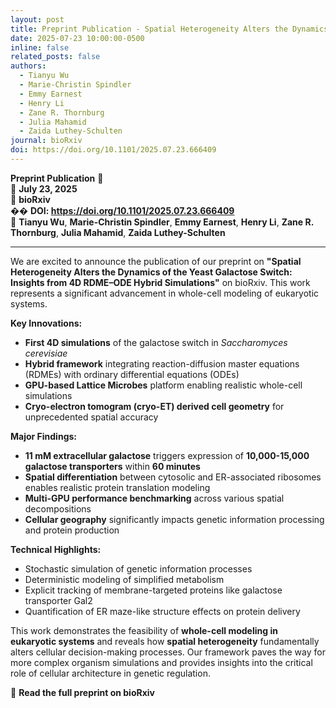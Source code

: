 ```yaml
---
layout: post
title: Preprint Publication - Spatial Heterogeneity Alters the Dynamics of the Yeast Galactose Switch: Insights from 4D RDME–ODE Hybrid Simulations
date: 2025-07-23 10:00:00-0500
inline: false
related_posts: false
authors:
  - Tianyu Wu
  - Marie-Christin Spindler
  - Emmy Earnest
  - Henry Li
  - Zane R. Thornburg
  - Julia Mahamid
  - Zaida Luthey-Schulten
journal: bioRxiv
doi: https://doi.org/10.1101/2025.07.23.666409
---
```


**Preprint Publication** 🔬  
📅 **July 23, 2025**  
📄 **bioRxiv**  
�� **DOI: https://doi.org/10.1101/2025.07.23.666409**  
👥 **Tianyu Wu**, **Marie-Christin Spindler**, **Emmy Earnest**, **Henry Li**, **Zane R. Thornburg**, **Julia Mahamid**, **Zaida Luthey-Schulten**

---

We are excited to announce the publication of our preprint on **"Spatial Heterogeneity Alters the Dynamics of the Yeast Galactose Switch: Insights from 4D RDME–ODE Hybrid Simulations"** on bioRxiv. This work represents a significant advancement in whole-cell modeling of eukaryotic systems.

**Key Innovations:**
- **First 4D simulations** of the galactose switch in *Saccharomyces cerevisiae*
- **Hybrid framework** integrating reaction-diffusion master equations (RDMEs) with ordinary differential equations (ODEs)
- **GPU-based Lattice Microbes** platform enabling realistic whole-cell simulations
- **Cryo-electron tomogram (cryo-ET) derived cell geometry** for unprecedented spatial accuracy

**Major Findings:**
- **11 mM extracellular galactose** triggers expression of **10,000-15,000 galactose transporters** within **60 minutes**
- **Spatial differentiation** between cytosolic and ER-associated ribosomes enables realistic protein translation modeling
- **Multi-GPU performance benchmarking** across various spatial decompositions
- **Cellular geography** significantly impacts genetic information processing and protein production

**Technical Highlights:**
- Stochastic simulation of genetic information processes
- Deterministic modeling of simplified metabolism
- Explicit tracking of membrane-targeted proteins like galactose transporter Gal2
- Quantification of ER maze-like structure effects on protein delivery

This work demonstrates the feasibility of **whole-cell modeling in eukaryotic systems** and reveals how **spatial heterogeneity** fundamentally alters cellular decision-making processes. Our framework paves the way for more complex organism simulations and provides insights into the critical role of cellular architecture in genetic regulation.

🔬 **Read the full preprint on bioRxiv** 